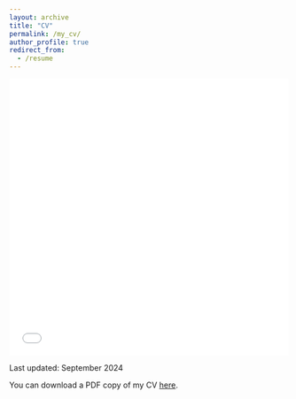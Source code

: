 ```yaml
---
layout: archive
title: "CV"
permalink: /my_cv/
author_profile: true
redirect_from:
  - /resume
---
```


<iframe src="/files/Resume_MengJia.pdf" width="100%" height="500" frameborder="no" border="0" marginwidth="0" marginheight="0"></iframe>

Last updated: September 2024

You can download a PDF copy of my CV [here](/files/Resume_MengJia.pdf).
